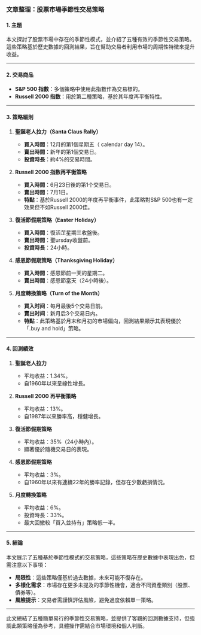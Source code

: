 ### 文章整理：股票市場季節性交易策略

#### 1. 主題  
本文探討了股票市場中存在的季節性模式，並介紹了五種有效的季節性交易策略。這些策略基於歷史數據的回測結果，旨在幫助交易者利用市場的周期性特徵來提升收益。

---

#### 2. 交易商品  
- **S&P 500 指數**：多個策略中使用此指數作為交易標的。
- **Russell 2000 指数**：用於第二種策略，基於其年度再平衡特性。

---

#### 3. 策略細則  
1. **聖誕老人拉力（Santa Claus Rally）**  
   - **買入時間**：12月的第1個星期五（ calendar day 14）。  
   - **賣出時間**：新年的第1個交易日。  
   - **投資時長**：約4%的交易時間。  

2. **Russell 2000 指数再平衡策略**  
   - **買入時間**：6月23日後的第1个交易日。  
   - **賣出時間**：7月1日。  
   - **特點**：基於Russell 2000的年度再平衡事件，此策略對S&P 500也有一定效果但不如Russell 2000佳。  

3. **復活節假期策略（Easter Holiday）**  
   - **買入時間**：復活芷星期三收盤後。  
   - **賣出時間**：聖ursday收盤前。  
   - **投資時長**：24小時。  

4. **感恩節假期策略（Thanksgiving Holiday）**  
   - **買入時間**：感恩節前一天的星期二。  
   - **賣出時間**：感恩節當天（24小時後）。  

5. **月度轉換策略（Turn of the Month）**  
   - **買入时间**：每月最後5个交易日前。  
   - **賣出时间**：新月后3个交易日内。  
   - **特點**：此策略基於月末和月初的市場偏向，回測結果顯示其表現優於「.buy and hold」策略。

---

#### 4. 回測績效  

1. **聖誕老人拉力**  
   - 平均收益：1.34%。  
   - 自1960年以來呈線性增長。  

2. **Russell 2000 再平衡策略**  
   - 平均收益：13%。  
   - 自1987年以來勝率高，穩健增長。  

3. **復活節假期策略**  
   - 平均收益：35%（24小時內）。  
   - 顯著優於隨機交易日的表現。  

4. **感恩節假期策略**  
   - 平均收益：3%。  
   - 自1960年以來有連續22年的勝率記錄，但存在少數虧損情況。  

5. **月度轉換策略**  
   - 平均收益：6%。  
   - 投資時長：33%。  
   - 最大回撤較「買入並持有」策略低一半。  

---

#### 5. 結論  
本文展示了五種基於季節性模式的交易策略，這些策略在歷史數據中表現出色，但需注意以下事項：  
- **局限性**：這些策略僅基於過去數據，未來可能不復存在。  
- **多樣化需求**：市場存在更多未提及的季節性機會，適合不同資產類別（股票、債券等）。  
- **風險提示**：交易者需謹慎評估風險，避免過度依賴單一策略。  

--- 

此文總結了五種簡單易行的季節性交易策略，並提供了客觀的回測數據支持，但強調此類策略僅為參考，具體操作需結合市場環境和個人判斷。
